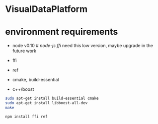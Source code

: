 # VisualDataPlatform

# environment requirements
- node v0.10 # *node-js ffi* need this low version, maybe upgrade in the future work
- ffi
- ref

- cmake, build-essential
- c++/boost

```bash
sudo apt-get install build-essential cmake
sudo apt-get install libboost-all-dev
make

npm install ffi ref
```
